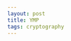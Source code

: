 ```yaml
---
layout: post
title: YMP
tags: cryptography
---
```


<script>
// Protocol implementation as per
// https://citeseerx.ist.psu.edu/viewdoc/summary?doi=10.1.1.110.8816
// and
// https://en.wikipedia.org/wiki/Yao%27s_Millionaires%27_problem

function getRandInt(n) {
	return Math.floor(Math.random() * n);
}

function rand() {
	return BigInt(Math.floor(Math.random() * 2));
}

/*
 * range
 * n	gets n-th least significant bit (0-based)
 * [low, high] low..high (incl.), (little endian: high..low)
 */
function getBit(a, range) {
	if (typeof(range) == 'number')
		range = BigInt(range);

	if (typeof(range) == 'bigint')
		return (a >> range) & 0x1n;

	let low = BigInt(range[0]);
	let high = BigInt(range[1]);
	let mask = (0x1n << (high - low + 1n)) - 1n;
	return (a >> low) & mask;
}

function setBit(a, range, val) {
	if (typeof(range) == 'number')
		range = BigInt(range);

	if (typeof(range) == 'bigint') {
		a = a & ~(0x1n << range);
		x = typeof(val) == 'function' ? val() : val
		a = a | (BigInt(x) << range);
		return a;
	}

	let low = range[0];
	let high = range[1];
	for (let i = low; i <= high; ++i)
		a = setBit(a, i, val);
	return a;
}

/*
 * n	input value
 * r	how many bits to rotate
 * w	wraparound width in bit
 */
function leftrot(n, r, w) {
	r = BigInt(r);
	w = BigInt(w);
	let full_mask = (0x1n << w) - 1n;
	let mask = ((0x1n << r) - 1n) << (w-r);

	// < r <  w-r <
	// ....|.......

	return	((n << r) & full_mask)
		|
		((n & mask) >> (w-r));
}

var a = 10n;
var b = 30n;

// key len in OT
var k = 512;
var d = 20;


// Alice
let A = new Array(d);
for (let i = 0; i < d; ++i)
	A[i] = [0n, 0n];

let r = getRandInt(2*k);
let s = getRandInt(k);

for (let i = 0; i < d; ++i) {
	// set parts based on a[i]
	l = 1 - Number(getBit(a, i));
	A[i][l] = setBit(A[i][l], [0, 2*i + 1], rand);
	m = 2*i+2; // TODO check off by one
	A[i][l] = setBit(A[i][l], m+1, 1);
	A[i][l] = setBit(A[i][l], m+1, getBit(a, i));

	// randomize others
	A[i][0] = setBit(A[i][0], [s, k], rand);
	A[i][1] = setBit(A[i][1], [s, k], rand);
}

let S = new Array(d);
for (let i = 0; i < d; ++i)
	S[i] = setBit(0n, [0, k], rand);

ss = S.slice(0, d-1).map(x => getBit(x, [k-2, k-1]));
as = A.slice(0, d).map(x => getBit(x[0], [k-2, k-1]));
xorval = ss.reduce((acc, x) => acc ^= x, 0x11n);
xorval = as.reduce((acc, x) => acc ^= x, xorval);
S[d-1] = setBit(S[d-1], k-1, xorval & 0x1n);
S[d-1] = setBit(S[d-1], k-2, (xorval >> 1n)); // TODO check bit order

let A2 = new Array(d);
for (let i = 0; i < d; ++i) {
	A2[i] = Array(2);
	A2[i][0] = leftrot(A[i][0] ^ S[i], r, k);
	A2[i][1] = leftrot(A[i][1] ^ S[i], r, k);
}

// Alice does OT of A2[i][0] and A2[i][1]
// Bob receives A2[i][b[i]]

sendS = leftrot(S.reduce((acc, x) => acc ^= x, 0n), r, k);

// TODO Bob's evaluation

let R = new Array(d);
// Bob's _R_eceipt as array

res = R.reduce((acc, x) => acc ^= x, sendS);
console.log("res:", res);

streak = 0;
streakThr = 10; // TODO understand better this value
for (let j = k; j >= 0; --j) {
	if (getBit(res, j))
		streak = 0;
	else
		++streak;
	if (streak > streakThr)
		console.log(j);
}


console.log(a+b);
console.log(a, b);
console.log(k);
</script>
